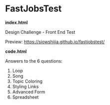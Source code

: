 # FastJobsTest

**index.html**

Design Challenge - Front End Test

Preview: https://siowshijia.github.io/fastjobstest/

**code.html**

Answers to the 6 questions:

1. Loop
2. Song
3. Topic Coloring
4. Styling Links
5. Advanced Form
6. Spreadsheet
